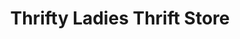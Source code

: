 ---
title: "Thrifty Ladies Thrift Store"
url: /dunkirk/thrifty-ladies-thrift-store/
shop: charity
---